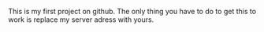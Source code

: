 This is my first project on github. The only thing you have to do to get this to work is replace my server adress with yours.
